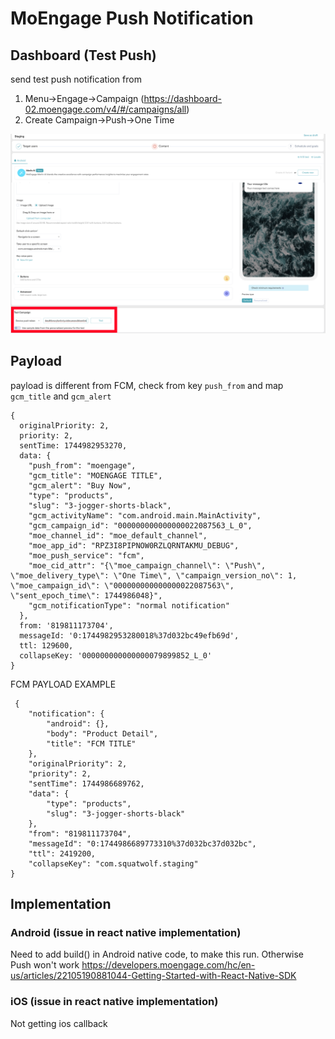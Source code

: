 # MoEngage Push Notification


## Dashboard (Test Push)

send test push notification from

1. Menu->Engage->Campaign (https://dashboard-02.moengage.com/v4/#/campaigns/all)
2. Create Campaign->Push->One Time

![moengage-test-push.jpg](!/moengage-test-push.jpg)

## Payload

payload is different from FCM, check from key `push_from` and map `gcm_title` and `gcm_alert`
```
{
  originalPriority: 2,
  priority: 2,
  sentTime: 1744982953270,
  data: {
    "push_from": "moengage",
    "gcm_title": "MOENGAGE TITLE",
    "gcm_alert": "Buy Now",
    "type": "products",
    "slug": "3-jogger-shorts-black",
    "gcm_activityName": "com.android.main.MainActivity",
    "gcm_campaign_id": "000000000000000022087563_L_0",
    "moe_channel_id": "moe_default_channel",
    "moe_app_id": "RPZ3I8PIPNOW0RZLQRNTAKMU_DEBUG",
    "moe_push_service": "fcm",
    "moe_cid_attr": "{\"moe_campaign_channel\": \"Push\", \"moe_delivery_type\": \"One Time\", \"campaign_version_no\": 1, \"moe_campaign_id\": \"000000000000000022087563\", \"sent_epoch_time\": 1744986048}",
    "gcm_notificationType": "normal notification"
  },
  from: '819811173704',
  messageId: '0:1744982953280018%37d032bc49efb69d',
  ttl: 129600,
  collapseKey: '000000000000000079899852_L_0'
}
```

FCM PAYLOAD EXAMPLE

```
 {
    "notification": {
        "android": {},
        "body": "Product Detail",
        "title": "FCM TITLE"
    },
    "originalPriority": 2,
    "priority": 2,
    "sentTime": 1744986689762,
    "data": {
        "type": "products",
        "slug": "3-jogger-shorts-black"
    },
    "from": "819811173704",
    "messageId": "0:1744986689773310%37d032bc37d032bc",
    "ttl": 2419200,
    "collapseKey": "com.squatwolf.staging"
}
```

## Implementation

### Android (issue in react native implementation)

Need to add build() in Android native code, to make this run. Otherwise Push won't work
https://developers.moengage.com/hc/en-us/articles/22105190881044-Getting-Started-with-React-Native-SDK

### iOS (issue in react native implementation)

Not getting ios callback





